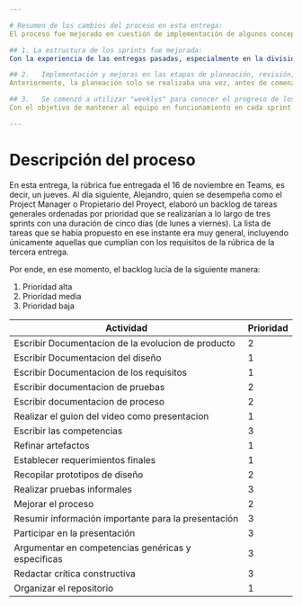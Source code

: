 ```yaml
---

# Resumen de los cambios del proceso en esta entrega:
El proceso fue mejorado en cuestión de implementación de algunos conceptos de scrum y estructuración del sprint. Ahora enumeraremos las mejoras y modificaciones implementadas en este proceso.

## 1. La estructura de los sprints fue mejorada:
Con la experiencia de las entregas pasadas, especialmente en la división de trabajo y de los problemas que surgían dentro de los sprints con relación con las tareas asignadas en esta misma, vimos que la estructuracion de los sprints no era adecuada, observando que es posible mejorarlo a nuestras necesidades como equipo. Para dar a entender mejor este punto daremos un ejemplo de una problemáticas  que consideramos que fue la principal y que surgía con más frecuencia: si en un sprint se le asignaba una tarea a un compañero, pero este se retrasaba por diversas razones (por ejemplo, necesitaba un documento en el que otro compañero estaba trabajando y aún no estaba listo), esto provocaba que la estimación de las tareas dentro de un sprint se alargara. Esto nos llevaba a cargar con esa tarea también en el sprint siguiente, sobrecargándonos con más tareas de las planificadas inicialmente para ese sprint. Esto, a su vez, postergaba lo planificado para ese sprint y así sucesivamente, provocando un efecto en cadena que nos retrasaba en cada sprint. Para solucionar esta problemática, implementamos las etapas de planeación, revisión y entrega en cada sprint.

## 2.	Implementación y mejoras en las etapas de planeación, revisión, refinamiento y entrega dentro de los sprints:
Anteriormente, la planeación solo se realizaba una vez, antes de comenzar los sprints. De igual manera, la revisión y el refinamiento se llevaban a cabo al final justamente al realizar la entrega, lo que provocaba que algunos errores en las tareas no fueran detectados a tiempo. Esto ocasionaba que esos errores se reflejaran en las últimas semanas o pasaran desapercibidos, terminando en la entrega final degradando la calidad del trabajo viéndose reflejado en las rubricas de las entregas. Para abordar estos detalles, decidimos implementar la etapa de planeación al inicio de cada sprint, con el fin de planificar las actividades a realizar durante ese sprint. Por ejemplo, determinar qué tareas se iban a realizar y si había tareas atrasadas, decidir si se podía continuar con esas tareas de inmediato o dejarlas para el final una vez completadas las tareas del sprint. De manera similar, con las etapas de revisión y refinamiento, se propuso en esta entrega llevarlas a cabo al final de cada sprint para detectar errores o deficiencias de calidad, y así, con la planificación de cada semana, agregar la corrección de esos errores en los sprints siguientes.

## 3.	Se comenzó a utilizar "weeklys" para conocer el progreso de los compañeros de equipo en sus tareas asignadas:
Con el objetivo de mantener al equipo en funcionamiento en cada sprint y aumentar la productividad en las tareas asignadas a cada compañero, se decidió llevar a cabo "weeklys" dentro de la escuela, ya que es más fácil compartir nuestras dificultades y dudas relacionadas con las tareas en ese entorno, ya que medios digitales como el wasap era un poco complicado porque no era al instante la comunicación atrasando a cada compañero en sus tareas asignadas. Estas "weeklys" consistían únicamente en que el propietario del proyecto o el gerente (Alejandro LOPEZ MALDOFUCKINADO) nos preguntara, cuando estábamos juntos, qué íbamos a hacer esa semana, qué tareas éramos capaces y estábamos seguros de poder cumplir, así como plantear algunas dudas sobre nuestras tareas.

---
```


# Descripción del proceso

En esta entrega, la rúbrica fue entregada el 16 de noviembre en Teams, es decir, un jueves. Al día siguiente, Alejandro, quien se desempeña como el Project Manager o Propietario del Proyect, elaboró un backlog de tareas generales ordenadas por prioridad que se realizarían a lo largo de tres sprints con una duración de cinco días (de lunes a viernes). La lista de tareas que se había propuesto en ese instante era muy general, incluyendo únicamente aquellas que cumplían con los requisitos de la rúbrica de la tercera entrega.

Por ende, en ese momento, el backlog lucía de la siguiente manera:

1. Prioridad alta
2. Prioridad media
3. Prioridad baja


| Actividad                                           | Prioridad  |
|-----------------------------------------------------|------------|
| Escribir Documentacion de la evolucion de producto  |      2     |
| Escribir Documentacion del diseño                   |      1     |      
| Escribir Documentacion de los requisitos            |      1     | 
| Escribir documentacion de pruebas                   |      2     |  
| Escribir documentacion de proceso                   |      2     | 
| Realizar el guion del video como presentacion       |      1     |
| Escribir las competencias                           |      3     |     
| Refinar artefactos                                  |      1     | 
| Establecer requerimientos finales                   |      1     | 
| Recopilar prototipos de diseño                      |      2     |
| Realizar pruebas informales                         |      3     | 
| Mejorar el proceso                                  |      2     |
| Resumir información importante para la presentación |      3     | 
| Participar en la presentación                       |      3     |
| Argumentar en competencias genéricas y específicas  |      3     | 
| Redactar crítica constructiva                       |      3     | 
| Organizar el repositorio                            |      1     | 




